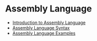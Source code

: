 # Assembly Language
- [Introduction to Assembly Language](Introduction%20to%20Assembly%20Language.md)
- [Assembly Language Syntax](Assembly%20Language%20Syntax.md)
- [Assembly Language Examples](Assembly%20Language%20Examples.md)

